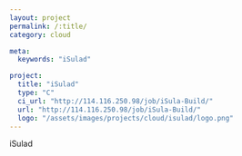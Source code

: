 ```yaml
---
layout: project
permalink: /:title/
category: cloud

meta:
  keywords: "iSulad"

project:
  title: "iSulad"
  type: "C"
  ci_url: "http://114.116.250.98/job/iSula-Build/"
  url: "http://114.116.250.98/job/iSula-Build/"
  logo: "/assets/images/projects/cloud/isulad/logo.png"
---
```


<p>iSulad</p>
